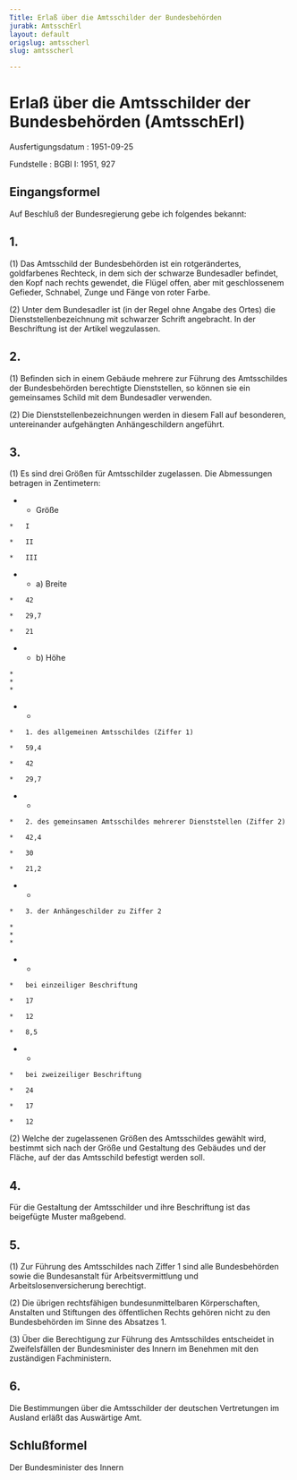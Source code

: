 ```yaml
---
Title: Erlaß über die Amtsschilder der Bundesbehörden
jurabk: AmtsschErl
layout: default
origslug: amtsscherl
slug: amtsscherl

---
```


# Erlaß über die Amtsschilder der Bundesbehörden (AmtsschErl)

Ausfertigungsdatum
:   1951-09-25

Fundstelle
:   BGBl I: 1951, 927

## Eingangsformel

Auf Beschluß der Bundesregierung gebe ich folgendes bekannt:

## 1.

(1) Das Amtsschild der Bundesbehörden ist ein rotgerändertes,
goldfarbenes Rechteck, in dem sich der schwarze Bundesadler befindet,
den Kopf nach rechts gewendet, die Flügel offen, aber mit
geschlossenem Gefieder, Schnabel, Zunge und Fänge von roter Farbe.

(2) Unter dem Bundesadler ist (in der Regel ohne Angabe des Ortes) die
Dienststellenbezeichnung mit schwarzer Schrift angebracht. In der
Beschriftung ist der Artikel wegzulassen.

## 2.

(1) Befinden sich in einem Gebäude mehrere zur Führung des
Amtsschildes der Bundesbehörden berechtigte Dienststellen, so können
sie ein gemeinsames Schild mit dem Bundesadler verwenden.

(2) Die Dienststellenbezeichnungen werden in diesem Fall auf
besonderen, untereinander aufgehängten Anhängeschildern angeführt.

## 3.

(1) Es sind drei Größen für Amtsschilder zugelassen. Die Abmessungen
betragen in Zentimetern:

*    *   Größe

    *   I

    *   II

    *   III


*    *   a) Breite

    *   42

    *   29,7

    *   21


*    *   b) Höhe

    *
    *
    *

*    *
    *   1. des allgemeinen Amtsschildes (Ziffer 1)

    *   59,4

    *   42

    *   29,7


*    *
    *   2. des gemeinsamen Amtsschildes mehrerer Dienststellen (Ziffer 2)

    *   42,4

    *   30

    *   21,2


*    *
    *   3. der Anhängeschilder zu Ziffer 2

    *
    *
    *

*    *
    *   bei einzeiliger Beschriftung

    *   17

    *   12

    *   8,5


*    *
    *   bei zweizeiliger Beschriftung

    *   24

    *   17

    *   12




(2) Welche der zugelassenen Größen des Amtsschildes gewählt wird,
bestimmt sich nach der Größe und Gestaltung des Gebäudes und der
Fläche, auf der das Amtsschild befestigt werden soll.

## 4.

Für die Gestaltung der Amtsschilder und ihre Beschriftung ist das
beigefügte Muster maßgebend.

## 5.

(1) Zur Führung des Amtsschildes nach Ziffer 1 sind alle
Bundesbehörden sowie die Bundesanstalt für Arbeitsvermittlung und
Arbeitslosenversicherung berechtigt.

(2) Die übrigen rechtsfähigen bundesunmittelbaren Körperschaften,
Anstalten und Stiftungen des öffentlichen Rechts gehören nicht zu den
Bundesbehörden im Sinne des Absatzes 1.

(3) Über die Berechtigung zur Führung des Amtsschildes entscheidet in
Zweifelsfällen der Bundesminister des Innern im Benehmen mit den
zuständigen Fachministern.

## 6.

Die Bestimmungen über die Amtsschilder der deutschen Vertretungen im
Ausland erläßt das Auswärtige Amt.

## Schlußformel

Der Bundesminister des Innern


